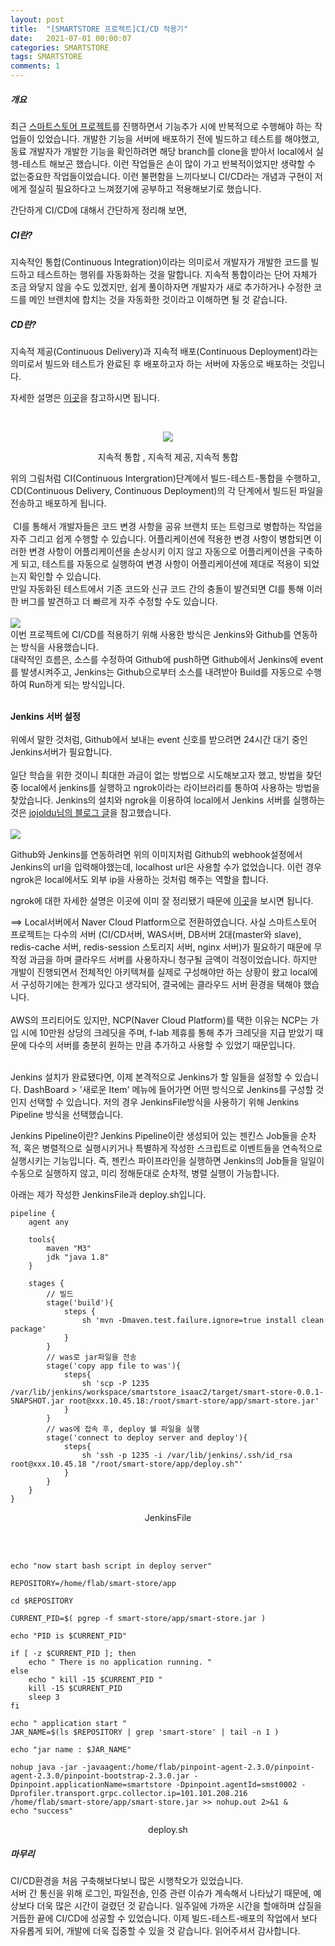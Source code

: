 ```yaml
---
layout: post
title:  "[SMARTSTORE 프로젝트]CI/CD 적용기"
date:   2021-07-01 00:00:07
categories: SMARTSTORE
tags: SMARTSTORE
comments: 1
--- 
```


##### 개요
 최근 [스마트스토어 프로젝트](https://github.com/f-lab-edu/smart-store)를 진행하면서 기능추가 시에 반복적으로 수행해야 하는 작업들이 있었습니다. 개발한 기능을 서버에 배포하기 전에 빌드하고 테스트를 해야했고, 동료 개발자가 개발한 기능을 확인하려면 해당 branch를 clone을 받아서 local에서 실행-테스트 해보곤 했습니다. 이런 작업들은 손이 많이 가고 반복적이었지만 생략할 수 없는중요한 작업들이었습니다.
 이런 불편함을 느끼다보니 CI/CD라는 개념과 구현이 저에게 절실히 필요하다고 느껴졌기에 공부하고 적용해보기로 했습니다. 

간단하게 CI/CD에 대해서 간단하게 정리해 보면,<br>  
##### CI란? <br> 
지속적인 통합(Continuous Integration)이라는 의미로서 개발자가 개발한 코드를 빌드하고 테스트하는 행위를 자동화하는 것을 말합니다. 지속적 통합이라는 단어 자체가 조금 와닿지 않을 수도 있겠지만,  쉽게 풀이하자면 개발자가 새로 추가하거나 수정한 코드를 메인 브랜치에 합치는 것을 자동화한 것이라고 이해하면 될 것 같습니다.<br>  

##### CD란?
지속적 제공(Continuous Delivery)과 지속적 배포(Continuous Deployment)라는 의미로서 빌드와 테스트가 완료된 후 배포하고자 하는 서버에 자동으로 배포하는 것입니다.<br> 

자세한 설명은 [이곳](https://www.redhat.com/ko/topics/devops/what-is-ci-cd)을 참고하시면 됩니다.

<br>  
<p  align="center"><img src="https://user-images.githubusercontent.com/37571052/131462566-39f0a3d4-eabe-42e4-b833-29a57e8f5890.png"/></p>
<p align="center">지속적 통합 , 지속적 제공, 지속적 통합</p>  
위의 그림처럼 CI(Continuous Intergration)단계에서 빌드-테스트-통합을 수행하고, CD(Continuous Delivery, Continuous Deployment)의 각 단계에서 빌드된 파일을 전송하고 배포하게 됩니다.
<br> <br> 
&nbsp;CI를 통해서 개발자들은 코드 변경 사항을 공유 브랜치 또는 트렁크로 병합하는 작업을 자주 그리고 쉽게 수행할 수 있습니다. 어플리케이션에 적용한 변경 사항이 병합되면 이러한 변경 사항이 어플리케이션을 손상시키 이지 않고 자동으로 어플리케이션을 구축하게 되고, 테스트를 자동으로 실행하여 변경 사항이 어플리케이션에 제대로 적용이 되었는지 확인할 수 있습니다. <br>   
만일 자동화된 테스트에서 기존 코드와 신규 코드 간의 충돌이 발견되면 CI를 통해 이러한 버그를 발견하고 더 빠르게 자주 수정할 수도 있습니다. 
<br>  <br>  
<img src="https://user-images.githubusercontent.com/37571052/131769793-0d883347-6ee9-4305-9715-3a81fafdcd3f.png" align="center"> 
<br>  
이번 프로젝트에 CI/CD를 적용하기 위해 사용한 방식은 Jenkins와 Github를 연동하는 방식을 사용했습니다. <br>  
대략적인 흐름은, 소스를 수정하여 Github에 push하면 Github에서 Jenkins에 event를 발생시켜주고, Jenkins는 Github으로부터 소스를 내려받아 Build를 자동으로 수행하여 Run하게 되는 방식입니다. 
<br> <br> 

**Jenkins 서버 설정** <br>  
위에서 말한 것처럼, Github에서 보내는 event 신호를 받으려면 24시간 대기 중인 Jenkins서버가 필요합니다. <br>  
일단 학습을 위한 것이니 최대한 과금이 없는 방법으로 시도해보고자 했고, 방법을 찾던 중 local에서 jenkins를 실행하고 ngrok이라는 라이브러리를 통하여 사용하는 방법을 찾았습니다. Jenkins의 설치와 ngrok을 이용하여 local에서 Jenkins 서버를 실행하는 것은 [jojoldu님의 블로그 글](https://jojoldu.tistory.com/139)을 참고했습니다.
<br> 
<br> 
<img src="https://user-images.githubusercontent.com/37571052/131771083-0416ad9b-147a-4a37-a2d8-f7a94d930a66.png"> 
<br> 


Github와 Jenkins를 연동하려면 위의 이미지처럼 Github의 webhook설정에서 Jenkins의 url을 입력해야했는데, localhost url은 사용할 수가 없었습니다. 이런 경우 ngrok은 local에서도 외부 ip을 사용하는 것처럼 해주는 역할을 합니다. <br>  

ngrok에 대한 자세한 설명은 이곳에 이미 잘 정리됐기 때문에 [이곳](https://blog.outsider.ne.kr/1159)을 보시면 됩니다.

==> Local서버에서 Naver Cloud Platform으로 전환하였습니다. 
사실 스마트스토어 프로젝트는 다수의 서버 (CI/CD서버, WAS서버, DB서버 2대(master와 slave), redis-cache 서버, redis-session 스토리지 서버, nginx 서버)가 필요하기 때문에 
무작정 과금을 하며 클라우드 서버를 사용하자니 청구될 금액이 걱정이었습니다. 하지만 개발이 진행되면서 전체적인 아키텍쳐를 실제로 구성해야만 하는 상황이 왔고 local에서 구성하기에는 한계가 있다고 생각되어, 결국에는 클라우드 서버 환경을 택해야 했습니다. <br>  
AWS의 프리티어도 있지만, NCP(Naver Cloud Platform)를 택한 이유는 NCP는 가입 시에 10만원 상당의 크레딧을 주며, f-lab 제휴를 통해 추가 크레딧을 지급 받았기 때문에 다수의 서버를 충분히 원하는 만큼 추가하고 사용할 수 있었기 때문입니다. 
<br> <br> 

Jenkins 설치가 완료됐다면, 이제 본격적으로 Jenkins가 할 일들을 설정할 수 있습니다. 
DashBoard > '새로운 Item' 메뉴에 들어가면 어떤 방식으로 Jenkins를 구성할 것인지 선택할 수 있습니다. 
저의 경우 JenkinsFile방식을 사용하기 위해 Jenkins Pipeline 방식을 선택했습니다.

Jenkins Pipeline이란?
Jenkins Pipeline이란 생성되어 있는 젠킨스 Job들을 순차적, 혹은 병렬적으로 실행시키거나 특별하게 작성한 스크립트로 이벤트들을 연속적으로 실행시키는 기능입니다.
즉, 젠킨스 파이프라인을 실행하면 Jenkins의 Job들을 일일이 수동으로 실행하지 않고, 미리 정해둔대로 순차적, 병렬 실행이 가능합니다.

아래는 제가 작성한 JenkinsFile과 deploy.sh입니다.
<br> 
```
pipeline {
    agent any
    
    tools{
    	maven "M3"
        jdk "java 1.8"
    }
 
    stages {
        // 빌드 
        stage('build'){
        	steps {
                sh 'mvn -Dmaven.test.failure.ignore=true install clean package' 
            }
        }
        // was로 jar파일을 전송
        stage('copy app file to was'){
        	steps{
        		sh 'scp -P 1235 /var/lib/jenkins/workspace/smartstore_isaac2/target/smart-store-0.0.1-SNAPSHOT.jar root@xxx.10.45.18:/root/smart-store/app/smart-store.jar'
        	}
        }
        // was에 접속 후, deploy 쉘 파일을 실행
        stage('connect to deploy server and deploy'){
        	steps{
        		sh 'ssh -p 1235 -i /var/lib/jenkins/.ssh/id_rsa root@xxx.10.45.18 "/root/smart-store/app/deploy.sh"' 
        	}
        }
    }
}
```
<p align="center">JenkinsFile</p> 
<br> 
<br> 

```
echo "now start bash script in deploy server"

REPOSITORY=/home/flab/smart-store/app

cd $REPOSITORY

CURRENT_PID=$( pgrep -f smart-store/app/smart-store.jar )

echo "PID is $CURRENT_PID"

if [ -z $CURRENT_PID ]; then
	echo " There is no application running. "
else
	echo " kill -15 $CURRENT_PID "
	kill -15 $CURRENT_PID 
	sleep 3
fi

echo " application start "
JAR_NAME=$(ls $REPOSITORY | grep 'smart-store' | tail -n 1 )

echo "jar name : $JAR_NAME"

nohup java -jar -javaagent:/home/flab/pinpoint-agent-2.3.0/pinpoint-agent-2.3.0/pinpoint-bootstrap-2.3.0.jar -Dpinpoint.applicationName=smartstore -Dpinpoint.agentId=smst0002 -Dprofiler.transport.grpc.collector.ip=101.101.208.216 /home/flab/smart-store/app/smart-store.jar >> nohup.out 2>&1 &
echo "success"

```
<p align="center">deploy.sh</p> 


##### 마무리
CI/CD환경을 처음 구축해보다보니 많은 시행착오가 있었습니다. <br> 
서버 간 통신을 위해 로그인, 파일전송, 인증 관련 이슈가 계속해서 나타났기 때문에, 예상보다 더욱 많은 시간이 걸렸던 것 같습니다. 
일주일에 가까운 시간을 할애하며 삽질을 거듭한 끝에 CI/CD에 성공할 수 있었습니다. 
이제 빌드-테스트-배포의 작업에서 보다 자유롭게 되어, 개발에 더욱 집중할 수 있을 것 같습니다. 
읽어주셔서 감사합니다.
